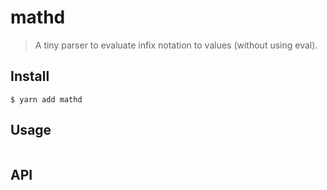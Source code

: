 # mathd

> A tiny parser to evaluate infix notation to values (without using eval).

## Install

```
$ yarn add mathd
```

## Usage

```js

```

## API
